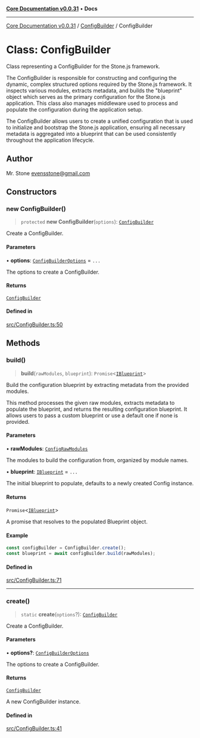 [**Core Documentation v0.0.31**](../../README.md) • **Docs**

***

[Core Documentation v0.0.31](../../modules.md) / [ConfigBuilder](../README.md) / ConfigBuilder

# Class: ConfigBuilder

Class representing a ConfigBuilder for the Stone.js framework.

The ConfigBuilder is responsible for constructing and configuring the dynamic, complex structured options required by the Stone.js framework.
It inspects various modules, extracts metadata, and builds the "blueprint" object which serves as the primary configuration for the Stone.js application.
This class also manages middleware used to process and populate the configuration during the application setup.

The ConfigBuilder allows users to create a unified configuration that is used to initialize and bootstrap the Stone.js application,
ensuring all necessary metadata is aggregated into a blueprint that can be used consistently throughout the application lifecycle.

## Author

Mr. Stone <evensstone@gmail.com>

## Constructors

### new ConfigBuilder()

> `protected` **new ConfigBuilder**(`options`): [`ConfigBuilder`](ConfigBuilder.md)

Create a ConfigBuilder.

#### Parameters

• **options**: [`ConfigBuilderOptions`](../interfaces/ConfigBuilderOptions.md) = `...`

The options to create a ConfigBuilder.

#### Returns

[`ConfigBuilder`](ConfigBuilder.md)

#### Defined in

[src/ConfigBuilder.ts:50](https://github.com/stonemjs/core/blob/063868c8035bce8a9a9b73263c757aec9b0c12c8/src/ConfigBuilder.ts#L50)

## Methods

### build()

> **build**(`rawModules`, `blueprint`): `Promise`\<[`IBlueprint`](../../definitions/type-aliases/IBlueprint.md)\>

Build the configuration blueprint by extracting metadata from the provided modules.

This method processes the given raw modules, extracts metadata to populate the blueprint,
and returns the resulting configuration blueprint. It allows users to pass a custom blueprint
or use a default one if none is provided.

#### Parameters

• **rawModules**: [`ConfigRawModules`](../../definitions/type-aliases/ConfigRawModules.md)

The modules to build the configuration from, organized by module names.

• **blueprint**: [`IBlueprint`](../../definitions/type-aliases/IBlueprint.md) = `...`

The initial blueprint to populate, defaults to a newly created Config instance.

#### Returns

`Promise`\<[`IBlueprint`](../../definitions/type-aliases/IBlueprint.md)\>

A promise that resolves to the populated Blueprint object.

#### Example

```typescript
const configBuilder = ConfigBuilder.create();
const blueprint = await configBuilder.build(rawModules);
```

#### Defined in

[src/ConfigBuilder.ts:71](https://github.com/stonemjs/core/blob/063868c8035bce8a9a9b73263c757aec9b0c12c8/src/ConfigBuilder.ts#L71)

***

### create()

> `static` **create**(`options`?): [`ConfigBuilder`](ConfigBuilder.md)

Create a ConfigBuilder.

#### Parameters

• **options?**: [`ConfigBuilderOptions`](../interfaces/ConfigBuilderOptions.md)

The options to create a ConfigBuilder.

#### Returns

[`ConfigBuilder`](ConfigBuilder.md)

A new ConfigBuilder instance.

#### Defined in

[src/ConfigBuilder.ts:41](https://github.com/stonemjs/core/blob/063868c8035bce8a9a9b73263c757aec9b0c12c8/src/ConfigBuilder.ts#L41)
